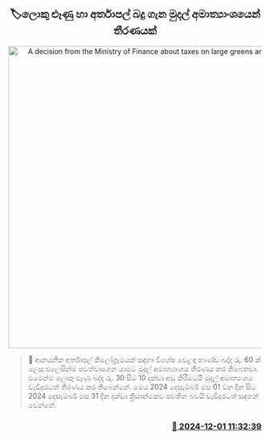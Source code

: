 <p align='center'><b><h2 align='center' title='A decision from the Ministry of Finance about taxes on large greens and potatoes'>🏷ලොකු ළුෑණු හා අර්තාපල් බදු ගැන මුදල් අමාත්‍යාංශයෙන් තීරණයක්</h2></b></p>
<p align='center'><img src='https://helakuru.sgp1.cdn.digitaloceanspaces.com/esana/images/lib/big-onions-archived.jpg' width='600' alt='A decision from the Ministry of Finance about taxes on large greens and potatoes'></p>

>📝 ආනයනික අර්තාපල් කිලෝග්‍රෑමයක් සඳහා විශේෂ වෙළඳ භාණ්ඩ බද්ද රු. 60 ක් ලෙස එලෙසින්ම පවත්වාගෙන යාමට මුදල් අමාත්‍යාංශය තීරණය කර තිබෙනවා.
එමෙන්ම ලොකු ළුෑණු බද්ද රු. 30 සිට 10 දක්වා අඩු කිරීමටයි මුදල් අමාත්‍යංශය වැඩිදුරටත් තීරණය කර තිබෙන්නේ.
මෙය 2024 දෙසැම්බර් මස 01 වන දින සිට 2024 දෙසැම්බර් මස 31 දින දක්වා ක්‍රියාන්මකව පවතින බවයි වැඩිදුරටත් සඳහන් වෙන්නේ.


<h3 align='right'><a href='https://www.helakuru.lk/esana/p/105585/'>📅 2024-12-01 11:32:39</a></h3>
